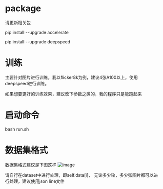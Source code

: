 # package
请更新相关包

pip install --upgrade accelerate

pip install --upgrade deepspeed

# 训练
主要针对图片进行训练，我以flicker8k为例，建议4张A100以上，使用deepspeed进行训练。

如果想要更好的训练效果，建议改下参数之类的，我的程序只是能跑起来

# 启动命令
bash run.sh

# 数据集格式
数据集格式建议是下图这样
![image](https://github.com/user-attachments/assets/9c27bde7-7c6d-4e0d-bff4-ec928c2232eb)

请自行在dataset中进行处理，即self.data[i]， 无论多少轮，多少张图片都可以进行处理，建议使用json line文件
